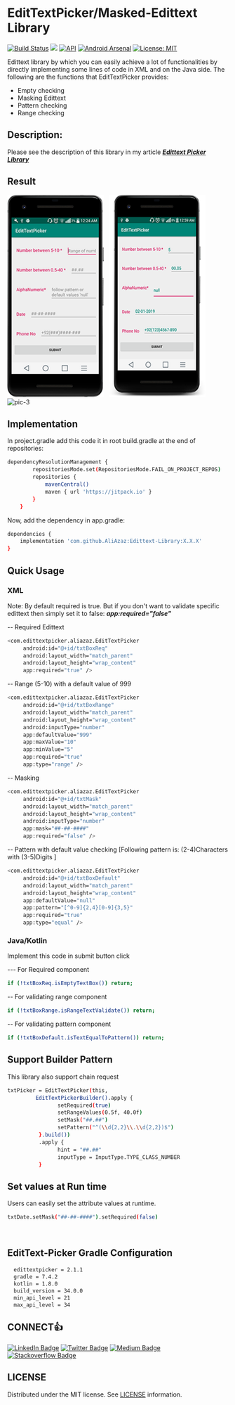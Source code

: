 # EditTextPicker/Masked-Edittext Library

[![Build Status](https://travis-ci.com/AliAzaz/Edittext-Picker.svg?branch=master)](https://travis-ci.org/AliAzaz/Edittext-Library) [![](https://img.shields.io/badge/Jitpack-2.1.1-brightgreen.svg)](https://jitpack.io/#AliAzaz/Edittext-Library/2.1.1) [![API](https://img.shields.io/badge/API-21%2B-blue.svg?style=flat)](https://android-arsenal.com/api?level=21) [![Android Arsenal](https://img.shields.io/badge/Android%20Arsenal-EditTextPicker-brightgreen.svg?style=flat)](https://android-arsenal.com/details/1/7671) [![License: MIT](https://img.shields.io/badge/License-MIT-brightgreen.svg)](https://opensource.org/licenses/MIT)

Edittext library by which you can easily achieve a lot of functionalities by directly implementing some lines of code in XML and on the Java side.
The following are the functions that EditTextPicker provides:

  - Empty checking
  - Masking Edittext
  - Pattern checking
  - Range checking

## Description:
Please see the description of this library in my article ***[Edittext Picker Library](https://medium.com/@ali.azaz.alam/edittext-picker-library-4c71ae7d7863)***

## Result

<img alt="pic-1" src="https://github.com/AliAzaz/Edittext-Library/blob/master/demo/pic1.png" width="220" height="460"/> &nbsp; <img alt="pic-2" src="https://github.com/AliAzaz/Edittext-Library/blob/master/demo/pic2.png" width="220" height="460"/> &nbsp; <img alt="pic-3" src="https://github.com/AliAzaz/Edittext-Library/blob/master/demo/pic3.png" width="220" height="460"/>


## Implementation 
In project.gradle add this code it in root build.gradle at the end of repositories:
```sh
dependencyResolutionManagement {
		repositoriesMode.set(RepositoriesMode.FAIL_ON_PROJECT_REPOS)
		repositories {
			mavenCentral()
			maven { url 'https://jitpack.io' }
		}
	}
```

Now, add the dependency in app.gradle:
```sh
dependencies {
    implementation 'com.github.AliAzaz:Edittext-Library:X.X.X'
}
```

## Quick Usage

### XML
Note: By default required is true. But if you don't want to validate specific edittext then simply set it to false: 
***app:required="false"***

-- Required Edittext
```sh
<com.edittextpicker.aliazaz.EditTextPicker
     android:id="@+id/txtBoxReq"
     android:layout_width="match_parent"
     android:layout_height="wrap_content"
     app:required="true" />
```

-- Range (5-10) with a default value of 999
```sh
<com.edittextpicker.aliazaz.EditTextPicker
     android:id="@+id/txtBoxRange"
     android:layout_width="match_parent"
     android:layout_height="wrap_content"
     android:inputType="number"
     app:defaultValue="999"
     app:maxValue="10"
     app:minValue="5"
     app:required="true"
     app:type="range" />
```

-- Masking
```sh
<com.edittextpicker.aliazaz.EditTextPicker
     android:id="@+id/txtMask"
     android:layout_width="match_parent"
     android:layout_height="wrap_content"
     android:inputType="number"
     app:mask="##-##-####"
     app:required="false" />
```

-- Pattern with default value checking [Following pattern is: (2-4)Characters with (3-5)Digits ]
```sh
<com.edittextpicker.aliazaz.EditTextPicker
     android:id="@+id/txtBoxDefault"
     android:layout_width="match_parent"
     android:layout_height="wrap_content"
     app:defaultValue="null"
     app:pattern="[^0-9]{2,4}[0-9]{3,5}"
     app:required="true"
     app:type="equal" />
```

### Java/Kotlin
Implement this code in submit button click

--- For Required component
```sh
if (!txtBoxReq.isEmptyTextBox()) return;
```

-- For validating range component
```sh
if (!txtBoxRange.isRangeTextValidate()) return;
```

-- For validating pattern component
```sh
if (!txtBoxDefault.isTextEqualToPattern()) return;
```

## Support Builder Pattern
This library also support chain request

```sh
txtPicker = EditTextPicker(this,
	     EditTextPickerBuilder().apply {
                setRequired(true)
                setRangeValues(0.5f, 40.0f)
                setMask("##.##")
                setPattern("^(\\d{2,2}\\.\\d{2,2})$")
          }.build())
          .apply {
                hint = "##.##"
                inputType = InputType.TYPE_CLASS_NUMBER
          }
```

## Set values at Run time

Users can easily set the attribute values at runtime.

```sh
txtDate.setMask("##-##-####").setRequired(false)
```

<br>

## EditText-Picker Gradle Configuration

```
  edittextpicker = 2.1.1
  gradle = 7.4.2
  kotlin = 1.8.0
  build_version = 34.0.0
  min_api_level = 21
  max_api_level = 34
```

## CONNECT👍

[![LinkedIn Badge](https://img.shields.io/badge/-aliazazalam-blue?style=flat&logo=Linkedin&logoColor=white&link=https://www.linkedin.com/in/aliazazalam/)](https://www.linkedin.com/in/aliazazalam)
[![Twitter Badge](https://img.shields.io/badge/-aliazaz-gray?style=flat&logo=twitter&logoColor=blue&link=https://twitter.com/AliAzazAlam1)](https://twitter.com/AliAzazAlam1)
[![Medium Badge](https://img.shields.io/badge/-aliazazalam-black?style=flat&logo=Medium&logoColor=white&link=https://medium.com/@ali.azaz.alam)](https://medium.com/@ali.azaz.alam)
[![Stackoverflow Badge](https://img.shields.io/badge/-aliazaz-gray?style=flat&logo=stackoverflow&logoColor=orange&link=https://stackoverflow.com/story/ali-azaz-alam)](https://stackoverflow.com/story/ali-azaz-alam)

## LICENSE

Distributed under the MIT license.
See [LICENSE](https://github.com/AliAzaz/Edittext-Library/blob/master/LICENSE) information.
